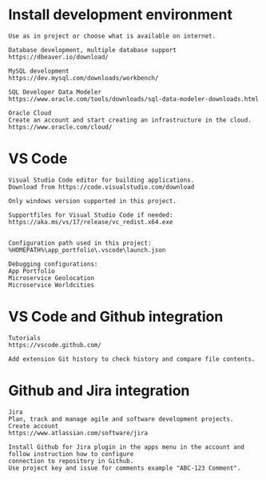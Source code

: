 # Install development environment

    Use as in project or choose what is available on internet.

    Database development, multiple database support
    https://dbeaver.io/download/

    MySQL development
    https://dev.mysql.com/downloads/workbench/

    SQL Developer Data Modeler
    https://www.oracle.com/tools/downloads/sql-data-modeler-downloads.html

    Oracle Cloud
    Create an account and start creating an infrastructure in the cloud.
    https://www.oracle.com/cloud/

# VS Code
    
    Visual Studio Code editor for building applications.
    Download from https://code.visualstudio.com/download
    
    Only windows version supported in this project.

    Supportfiles for Visual Studio Code if needed:
    https://aka.ms/vs/17/release/vc_redist.x64.exe 


    Configuration path used in this project:
    %HOMEPATH%\app_portfolio\.vscode\launch.json
    
    Debugging configurations:
    App Portfolio
    Microservice Geolocation
    Microservice Worldcities

# VS Code and Github integration
    
    Tutorials
    https://vscode.github.com/

    Add extension Git history to check history and compare file contents.

# Github and Jira integration

    Jira
    Plan, track and manage agile and software development projects.
    Create account
    https://www.atlassian.com/software/jira
    
    Install Github for Jira plugin in the apps menu in the account and follow instruction how to configure
    connection to repository in Github.
    Use project key and issue for comments example "ABC-123 Comment".

    
    